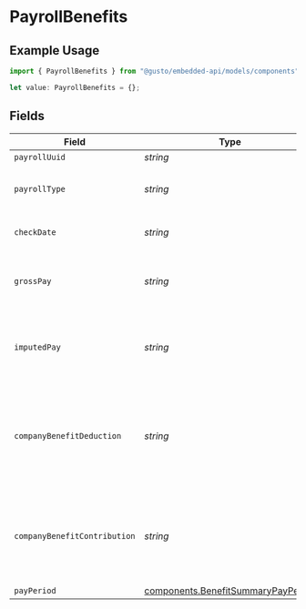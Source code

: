 # PayrollBenefits

## Example Usage

```typescript
import { PayrollBenefits } from "@gusto/embedded-api/models/components";

let value: PayrollBenefits = {};
```

## Fields

| Field                                                                                    | Type                                                                                     | Required                                                                                 | Description                                                                              |
| ---------------------------------------------------------------------------------------- | ---------------------------------------------------------------------------------------- | ---------------------------------------------------------------------------------------- | ---------------------------------------------------------------------------------------- |
| `payrollUuid`                                                                            | *string*                                                                                 | :heavy_minus_sign:                                                                       | N/A                                                                                      |
| `payrollType`                                                                            | *string*                                                                                 | :heavy_minus_sign:                                                                       | Whether it is regular or bonus payroll                                                   |
| `checkDate`                                                                              | *string*                                                                                 | :heavy_minus_sign:                                                                       | Check date of this payroll.                                                              |
| `grossPay`                                                                               | *string*                                                                                 | :heavy_minus_sign:                                                                       | Gross pay for this employee on the payroll.                                              |
| `imputedPay`                                                                             | *string*                                                                                 | :heavy_minus_sign:                                                                       | Total imputed pay for this employee on the payroll.                                      |
| `companyBenefitDeduction`                                                                | *string*                                                                                 | :heavy_minus_sign:                                                                       | The employee benefit deduction amount for this employee on the payroll.                  |
| `companyBenefitContribution`                                                             | *string*                                                                                 | :heavy_minus_sign:                                                                       | The company contribution amount for this employee on the payroll.                        |
| `payPeriod`                                                                              | [components.BenefitSummaryPayPeriod](../../models/components/benefitsummarypayperiod.md) | :heavy_minus_sign:                                                                       | N/A                                                                                      |